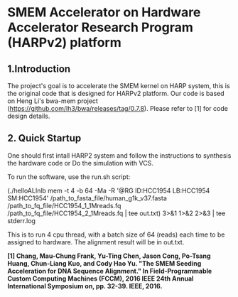 # **SMEM Accelerator on Hardware Accelerator Research Program (HARPv2) platform**



## 1.Introduction
The project's goal is to accelerate the SMEM kernel on HARP system, this is the original code that is designed for HARPv2 platform. 
Our code is based on Heng Li's bwa-mem project (https://github.com/lh3/bwa/releases/tag/0.7.8). Please refer to [1] for code design 
details.


## 2. Quick Startup
One should first intall HARP2 system and follow the instructions to synthesis the hardware code or Do the simulation with VCS.

To run the software, use the run.sh script:

(./helloALInlb mem -t 4 -b 64 -Ma -R '@RG       ID:HCC1954      LB:HCC1954      SM:HCC1954' /path_to_fasta_file/human_g1k_v37.fasta 
/path_to_fq_file/HCC1954_1_1Mreads.fq /path_to_fq_file/HCC1954_2_1Mreads.fq | tee out.txt) 3>&1 1>&2 2>&3 | tee stderr.log

This is to run 4 cpu thread, with a batch size of 64 (reads) each time to be assigned to hardware. The alignment result will be in out.txt.

**[1] Chang, Mau-Chung Frank, Yu-Ting Chen, Jason Cong, Po-Tsang Huang, Chun-Liang Kuo, and Cody Hao Yu. "The SMEM Seeding 
Acceleration for DNA Sequence Alignment." In Field-Programmable Custom Computing Machines (FCCM), 2016 IEEE 24th Annual 
International Symposium on, pp. 32-39. IEEE, 2016.**

